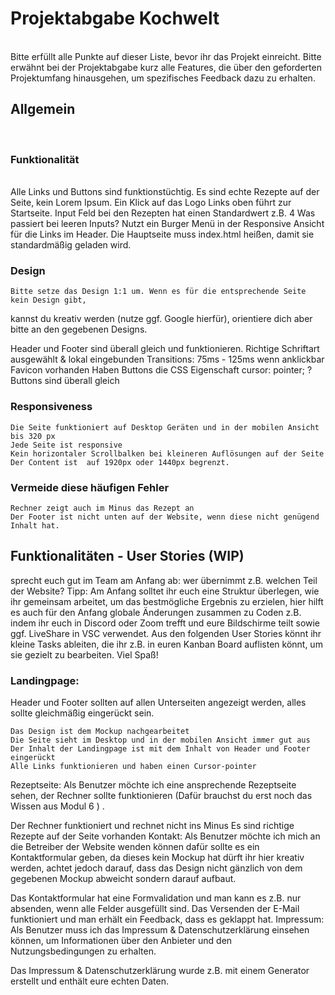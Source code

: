 <!DOCTYPE html>
<html lang="de">
<head>
    <meta charset="UTF-8">
    <meta name="viewport" content="width=device-width, initial-scale=1.0">
    <title>Readme</title>
</head>
<body>
    


<h1>Projektabgabe Kochwelt</h1>
<br>
Bitte erfüllt alle Punkte auf dieser Liste, bevor ihr das Projekt einreicht. 
Bitte erwähnt bei der Projektabgabe kurz alle Features, 
die über den geforderten Projektumfang hinausgehen, um spezifisches Feedback dazu zu erhalten.
<br>
<h2>Allgemein</h2> 
<br>
<h3>Funktionalität</h3>
<br>
	Alle Links und Buttons sind funktionstüchtig.
	Es sind echte Rezepte auf der Seite, kein Lorem Ipsum.
	Ein Klick auf das Logo Links oben führt zur Startseite.
	Input Feld bei den Rezepten hat einen Standardwert z.B. 4
	Was passiert bei leeren Inputs?
	Nutzt ein Burger Menü in der Responsive Ansicht für die Links im Header.
	Die Hauptseite muss index.html heißen, damit sie standardmäßig geladen wird.

<h3>Design</h3>

	Bitte setze das Design 1:1 um. Wenn es für die entsprechende Seite kein Design gibt, 
  kannst du kreativ werden (nutze ggf. Google hierfür), orientiere dich aber bitte an den gegebenen Designs.
	
  Header und Footer sind überall gleich und funktionieren.
	Richtige Schriftart ausgewählt & lokal eingebunden
	Transitions: 75ms - 125ms wenn anklickbar
	Favicon vorhanden
	Haben Buttons die CSS Eigenschaft cursor: pointer; ?
	Buttons sind überall gleich

<h3>Responsiveness</h3>

	Die Seite funktioniert auf Desktop Geräten und in der mobilen Ansicht bis 320 px
	Jede Seite ist responsive
	Kein horizontaler Scrollbalken bei kleineren Auflösungen auf der Seite
	Der Content ist  auf 1920px oder 1440px begrenzt.

<h3>Vermeide diese häufigen Fehler</h3>

	Rechner zeigt auch im Minus das Rezept an
	Der Footer ist nicht unten auf der Website, wenn diese nicht genügend Inhalt hat.

<h2>Funktionalitäten - User Stories (WIP) </h2>

sprecht euch gut im Team am Anfang ab: wer übernimmt z.B. welchen Teil der Website? Tipp: Am Anfang solltet ihr euch eine Struktur überlegen, wie ihr gemeinsam arbeitet, um das bestmögliche Ergebnis zu erzielen, hier hilft es auch für den Anfang globale Änderungen zusammen zu Coden z.B. indem ihr euch in Discord oder Zoom trefft und eure Bildschirme teilt sowie ggf. LiveShare in VSC verwendet. Aus den folgenden User Stories könnt ihr kleine Tasks ableiten, die ihr z.B. in euren Kanban Board auflisten könnt, um sie gezielt zu bearbeiten. Viel Spaß!

<h3>Landingpage:</h3> 

Header und Footer sollten auf allen Unterseiten angezeigt werden, alles sollte gleichmäßig eingerückt sein.

	Das Design ist dem Mockup nachgearbeitet
	Die Seite sieht im Desktop und in der mobilen Ansicht immer gut aus
	Der Inhalt der Landingpage ist mit dem Inhalt von Header und Footer eingerückt
	Alle Links funktionieren und haben einen Cursor-pointer

Rezeptseite: Als Benutzer möchte ich eine ansprechende Rezeptseite sehen, der Rechner sollte funktionieren (Dafür brauchst du erst noch das Wissen aus Modul 6 ) .

Der Rechner funktioniert und rechnet nicht ins Minus
	Es sind richtige Rezepte auf der Seite vorhanden
Kontakt: Als Benutzer möchte ich mich an die Betreiber der Website wenden können dafür sollte es ein Kontaktformular geben, da dieses kein Mockup hat dürft ihr hier kreativ werden, achtet jedoch darauf, dass das Design nicht gänzlich von dem gegebenen Mockup abweicht sondern darauf aufbaut.

Das Kontaktformular hat eine Formvalidation und man kann es z.B. nur absenden, wenn alle Felder ausgefüllt sind.
	Das Versenden der E-Mail funktioniert und man erhält ein Feedback, dass es geklappt hat.
Impressum: Als Benutzer muss ich das Impressum & Datenschutzerklärung einsehen können, um Informationen über den Anbieter und den Nutzungsbedingungen zu erhalten.

Das Impressum & Datenschutzerklärung  wurde z.B. mit einem Generator erstellt und enthält eure echten Daten.

</body>
</html>
